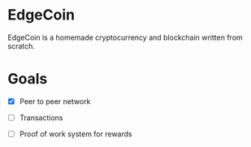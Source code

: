 # EdgeCoin

EdgeCoin is a homemade cryptocurrency and blockchain written from scratch.

# Goals
- [x] Peer to peer network
- [ ] Transactions
- [ ] Proof of work system for rewards


